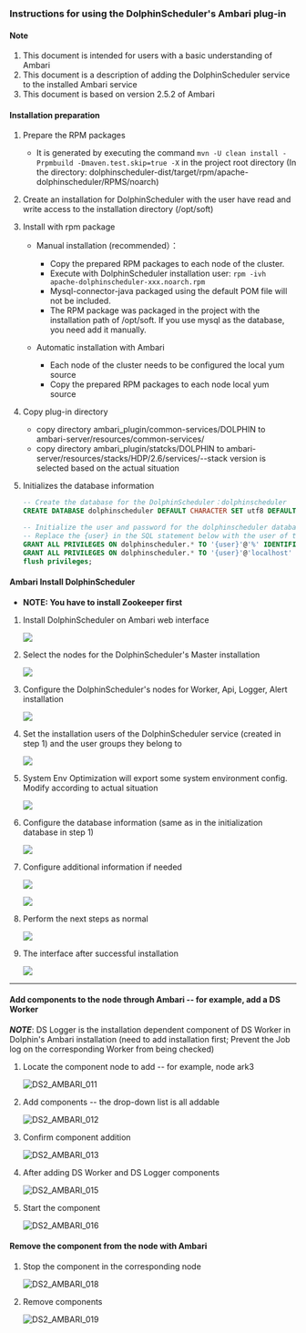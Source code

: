 ### Instructions for using the DolphinScheduler's Ambari plug-in

#### Note

1. This document is intended for users with a basic understanding of Ambari
2. This document is a description of adding the DolphinScheduler service to the installed Ambari service
3. This document is based on version 2.5.2 of Ambari 

#### Installation preparation

1. Prepare the RPM packages

   - It is generated by executing the command `mvn -U clean install -Prpmbuild -Dmaven.test.skip=true -X` in the project root directory (In the directory: dolphinscheduler-dist/target/rpm/apache-dolphinscheduler/RPMS/noarch)

2. Create an installation for DolphinScheduler with the user have read and write access to the installation directory (/opt/soft)

3. Install with rpm package

   - Manual installation (recommended）：
      - Copy the prepared RPM packages to each node of the cluster.
      - Execute with DolphinScheduler installation user: `rpm -ivh apache-dolphinscheduler-xxx.noarch.rpm`
      - Mysql-connector-java packaged using the default POM file will not be included.
      - The RPM package was packaged in the project with the installation path of /opt/soft. 
        If you use mysql as the database, you need add it manually.
      
   - Automatic installation with Ambari
      - Each node of the cluster needs to be configured the local yum source
      - Copy the prepared RPM packages to each node local yum source

4. Copy plug-in directory

   - copy directory ambari_plugin/common-services/DOLPHIN to ambari-server/resources/common-services/
   - copy directory ambari_plugin/statcks/DOLPHIN to ambari-server/resources/stacks/HDP/2.6/services/--stack version is selected based on the actual situation

5. Initializes the database information

   ```sql
   -- Create the database for the DolphinScheduler：dolphinscheduler
   CREATE DATABASE dolphinscheduler DEFAULT CHARACTER SET utf8 DEFAULT COLLATE utf8_general_ci;
   
   -- Initialize the user and password for the dolphinscheduler database and assign permissions
   -- Replace the {user} in the SQL statement below with the user of the dolphinscheduler database
   GRANT ALL PRIVILEGES ON dolphinscheduler.* TO '{user}'@'%' IDENTIFIED BY '{password}';
   GRANT ALL PRIVILEGES ON dolphinscheduler.* TO '{user}'@'localhost' IDENTIFIED BY '{password}';
   flush privileges;
   ```

#### Ambari Install DolphinScheduler
- **NOTE: You have to install Zookeeper first**

1. Install DolphinScheduler on Ambari web interface

   ![](https://dolphinscheduler.apache.org/img/ambari-plugin/DS2_AMBARI_001.png)

2. Select the nodes for the DolphinScheduler's Master installation

   ![](https://dolphinscheduler.apache.org/img/ambari-plugin/DS2_AMBARI_002.png)

3. Configure the DolphinScheduler's nodes for Worker, Api, Logger, Alert installation

   ![](https://dolphinscheduler.apache.org/img/ambari-plugin/DS2_AMBARI_003.png)

4. Set the installation users of the DolphinScheduler service (created in step 1) and the user groups they belong to

   ![](https://dolphinscheduler.apache.org/img/ambari-plugin/DS2_AMBARI_004.png)

5. System Env Optimization will export some system environment config. Modify according to actual situation

   ![](https://dolphinscheduler.apache.org/img/ambari-plugin/DS2_AMBARI_020.png)
   
6. Configure the database information (same as in the initialization database in step 1)

   ![](https://dolphinscheduler.apache.org/img/ambari-plugin/DS2_AMBARI_005.png)

7. Configure additional information if needed

   ![](https://dolphinscheduler.apache.org/img/ambari-plugin/DS2_AMBARI_006.png)

   ![](https://dolphinscheduler.apache.org/img/ambari-plugin/DS2_AMBARI_007.png)

8. Perform the next steps as normal

   ![](https://dolphinscheduler.apache.org/img/ambari-plugin/DS2_AMBARI_008.png)

9. The interface after successful installation

   ![](https://dolphinscheduler.apache.org/img/ambari-plugin/DS2_AMBARI_009.png)
   
   

------



#### Add components to the node through Ambari -- for example, add a DS Worker

***NOTE***: DS Logger is the installation dependent component of DS Worker in Dolphin's Ambari installation (need to add installation first; Prevent the Job log on the corresponding Worker from being checked)

1. Locate the component node to add -- for example, node ark3

   ![DS2_AMBARI_011](https://dolphinscheduler.apache.org/img/ambari-plugin/DS2_AMBARI_011.png)

2. Add components -- the drop-down list is all addable

   ![DS2_AMBARI_012](https://dolphinscheduler.apache.org/img/ambari-plugin/DS2_AMBARI_012.png)

3. Confirm component addition

   ![DS2_AMBARI_013](https://dolphinscheduler.apache.org/img/ambari-plugin/DS2_AMBARI_013.png)

4. After adding DS Worker and DS Logger components

   ![DS2_AMBARI_015](https://dolphinscheduler.apache.org/img/ambari-plugin/DS2_AMBARI_015.png)

5. Start the component

   ![DS2_AMBARI_016](https://dolphinscheduler.apache.org/img/ambari-plugin/DS2_AMBARI_016.png)


#### Remove the component from the node with Ambari

1. Stop the component in the corresponding node

   ![DS2_AMBARI_018](https://dolphinscheduler.apache.org/img/ambari-plugin/DS2_AMBARI_018.png)

2. Remove components

   ![DS2_AMBARI_019](https://dolphinscheduler.apache.org/img/ambari-plugin/DS2_AMBARI_019.png)
